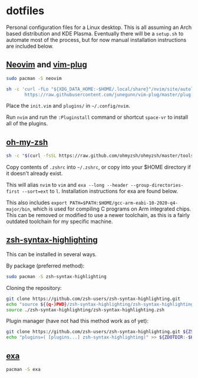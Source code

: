 # dotfiles

Personal configuration files for a Linux desktop. This is all assuming an Arch based distribution and KDE Plasma. Eventually there will be a `setup.sh` to automate most of the process, but for now manual installation instructions are included below.

## [Neovim](https://github.com/neovim/neovim) and [vim-plug](https://github.com/junegunn/vim-plug)

```sh
sudo pacman -S neovim
```

```sh 
sh -c 'curl -fLo "${XDG_DATA_HOME:-$HOME/.local/share}"/nvim/site/autoload/plug.vim --create-dirs \
       https://raw.githubusercontent.com/junegunn/vim-plug/master/plug.vim'
```

Place the `init.vim` and `plugins/` in `~/.config/nvim`. 

Run `nvim` and run the `:Pluginstall` command or shortcut `space-vr` to install all of the plugins.

## [oh-my-zsh](https://github.com/ohmyzsh/ohmyzsh)

```sh
sh -c "$(curl -fsSL https://raw.github.com/ohmyzsh/ohmyzsh/master/tools/install.sh)"
```

Copy contents of `.zshrc` into `~/.zshrc`, or copy into your $HOME directory if it doesn't already exist.

This will alias `nvim` to `vim` and `exa --long --header --group-directories-first --sort=ext` to `l`. Installation instructions for exa are found below.

This also includes `export PATH=$PATH:$HOME/gcc-arm-eabi-10-2020-q4-major/bin`, which is used for compiling C programs on Arm integrated chips. This can be removed or modified to use a newer toolchain, as this is a fairly outdated toolchain for my specific machine.

## [zsh-syntax-highlighting](https://github.com/zsh-users/zsh-syntax-highlighting)

This can be installed in several ways.

By package (preferred method):

```sh 
sudo pacman -S zsh-syntax-highlighting
```

Cloning the repository:

```sh
git clone https://github.com/zsh-users/zsh-syntax-highlighting.git
echo "source ${(q-)PWD}/zsh-syntax-highlighting/zsh-syntax-highlighting.zsh" >> ${ZDOTDIR:-$HOME}/.zshrc
source ./zsh-syntax-highlighting/zsh-syntax-highlighting.zsh
```

Plugin manager (have not had this method work as of yet):

```sh
git clone https://github.com/zsh-users/zsh-syntax-highlighting.git ${ZSH_CUSTOM:-~/.oh-my-zsh/custom}/plugins/zsh-syntax-highlighting
echo "plugins=( [plugins...] zsh-syntax-highlighting)" >> ${ZDOTDIR:-$HOME}/.zshrc
```

## [exa](https://github.com/ogham/exa)

```sh
pacman -S exa
```
